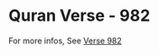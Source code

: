 # Quran Verse - 982 

For more infos, See [Verse 982](https://www.quranbookk.com/quran/search?q=982)